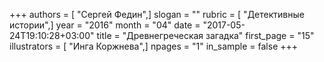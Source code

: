 +++
authors = [ "Сергей Федин",]
slogan = ""
rubric = [ "Детективные истории",]
year = "2016"
month = "04"
date = "2017-05-24T19:10:28+03:00"
title = "Древнегреческая загадка"
first_page = "15"
illustrators = [ "Инга Коржнева",]
npages = "1"
in_sample = false
+++
